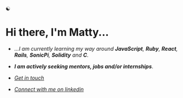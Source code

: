 
☯︎
# Hi there, I'm Matty...

- *...I am currently learning my way around **JavaScript**, **Ruby**, **React**, **Rails**, **SonicPi**, **Solidity** and **C**.* 

- ***I am actively seeking mentors, jobs and/or internships***. 

- *[Get in touch](mailto:mbmoorin@mailfence.com)*

- *[Connect with me on linkedin](https://linkedin.com/in/matthew-m-484241204/)*
